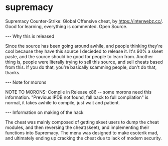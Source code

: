# supremacy
Supremacy Counter-Strike: Global Offensive cheat, by https://interwebz.cc/. Good for learning, everything is commented. Open Source.

--- Why this is released

Since the source has been going around awhile, and people thinking they're cool because they have this source I decieded to release it.
It's 90% a skeet paste, and the source should be good for people to learn from. Another thing is, people were literally trying to sell this source, and sell cheats based from this. If you do that, you're basically scamming people, don't do that, thanks.

--- Note for morons

NOTE TO MORONS: Compile in Release x86 -- some morons need this information. 
"Previous IPDB not found, fall back to full compilation" is normal, it takes awhile to compile, just wait and patient.  

--- Information on making of the hack

The cheat was mainly composed of getting skeet users to dump the cheat modules, and then reversing the cheat(skeet), and implementing their functions into Supremacy. The menu was designed to make esoterik mad, and ultimately ending up cracking the cheat due to lack of modern security.
